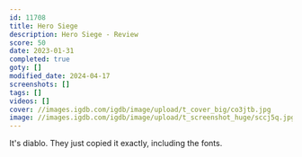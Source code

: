 ```yaml
---
id: 11708
title: Hero Siege
description: Hero Siege - Review
score: 50
date: 2023-01-31
completed: true
goty: []
modified_date: 2024-04-17
screenshots: []
tags: []
videos: []
cover: //images.igdb.com/igdb/image/upload/t_cover_big/co3jtb.jpg
image: //images.igdb.com/igdb/image/upload/t_screenshot_huge/sccj5q.jpg
---
```

It's diablo. They just copied it exactly, including the fonts.